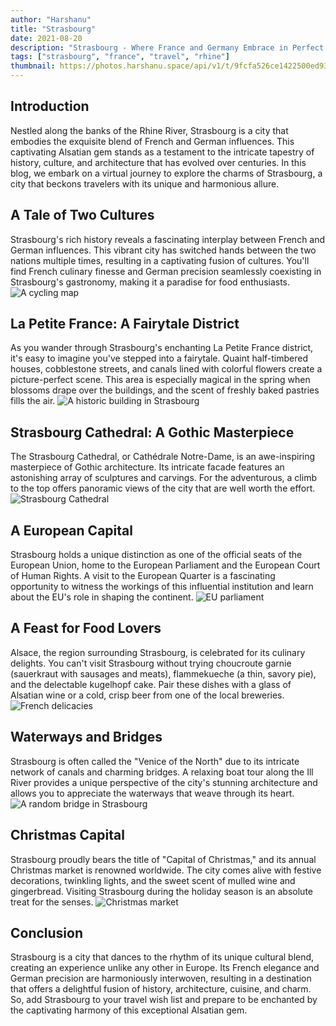 ```yaml
---
author: "Harshanu"
title: "Strasbourg"
date: 2021-08-20
description: "Strasbourg - Where France and Germany Embrace in Perfect Harmony"
tags: ["strasbourg", "france", "travel", "rhine"]
thumbnail: https://photos.harshanu.space/api/v1/t/9fcfa526ce1422500ed9307e5fd178b8e2534f87/2zwabhu7/fit_1280
---
```


## Introduction

Nestled along the banks of the Rhine River, Strasbourg is a city that embodies the exquisite blend of French and German influences. This captivating Alsatian gem stands as a testament to the intricate tapestry of history, culture, and architecture that has evolved over centuries. In this blog, we embark on a virtual journey to explore the charms of Strasbourg, a city that beckons travelers with its unique and harmonious allure.

## A Tale of Two Cultures

Strasbourg's rich history reveals a fascinating interplay between French and German influences. This vibrant city has switched hands between the two nations multiple times, resulting in a captivating fusion of cultures. You'll find French culinary finesse and German precision seamlessly coexisting in Strasbourg's gastronomy, making it a paradise for food enthusiasts.
![ A cycling map ](https://photos.harshanu.space/api/v1/t/b9d67c217370b3fc11c897bcb7c3c44e2dd07305/2zwabhu7/fit_1280)

## La Petite France: A Fairytale District

As you wander through Strasbourg's enchanting La Petite France district, it's easy to imagine you've stepped into a fairytale. Quaint half-timbered houses, cobblestone streets, and canals lined with colorful flowers create a picture-perfect scene. This area is especially magical in the spring when blossoms drape over the buildings, and the scent of freshly baked pastries fills the air.
![ A historic building in Strasbourg ](https://photos.harshanu.space/api/v1/t/ce7ba27bab16adc9f964371fa37eb454ade655af/2zwabhu7/fit_1280)

## Strasbourg Cathedral: A Gothic Masterpiece

The Strasbourg Cathedral, or Cathédrale Notre-Dame, is an awe-inspiring masterpiece of Gothic architecture. Its intricate facade features an astonishing array of sculptures and carvings. For the adventurous, a climb to the top offers panoramic views of the city that are well worth the effort.
![ Strasbourg Cathedral ](https://photos.harshanu.space/api/v1/t/484bb81ec432b2995ae81fa6dbba74e774375af9/2zwabhu7/fit_1280)

## A European Capital

Strasbourg holds a unique distinction as one of the official seats of the European Union, home to the European Parliament and the European Court of Human Rights. A visit to the European Quarter is a fascinating opportunity to witness the workings of this influential institution and learn about the EU's role in shaping the continent.
![ EU parliament ](https://photos.harshanu.space/api/v1/t/78740715c6e71223380ce16affffe0a17b1677ae/2zwabhu7/fit_1280)

## A Feast for Food Lovers

Alsace, the region surrounding Strasbourg, is celebrated for its culinary delights. You can't visit Strasbourg without trying choucroute garnie (sauerkraut with sausages and meats), flammekueche (a thin, savory pie), and the delectable kugelhopf cake. Pair these dishes with a glass of Alsatian wine or a cold, crisp beer from one of the local breweries.
![ French delicacies ](https://photos.harshanu.space/api/v1/t/ec838a9fb2ef467c9aaf869fa98845c7036d1e10/2zwabhu7/fit_1280)

## Waterways and Bridges

Strasbourg is often called the "Venice of the North" due to its intricate network of canals and charming bridges. A relaxing boat tour along the Ill River provides a unique perspective of the city's stunning architecture and allows you to appreciate the waterways that weave through its heart.
![ A random bridge in Strasbourg ](https://photos.harshanu.space/api/v1/t/eddedf0dd0c89ee0bd8d79768c62b14c5c44ad5a/2zwabhu7/fit_1280)

## Christmas Capital

Strasbourg proudly bears the title of "Capital of Christmas," and its annual Christmas market is renowned worldwide. The city comes alive with festive decorations, twinkling lights, and the sweet scent of mulled wine and gingerbread. Visiting Strasbourg during the holiday season is an absolute treat for the senses.
![ Christmas market ](https://photos.harshanu.space/api/v1/t/05914e87c8b23fe88fcde7ef968d98ec82141004/2zwabhu7/fit_1280)

## Conclusion

Strasbourg is a city that dances to the rhythm of its unique cultural blend, creating an experience unlike any other in Europe. Its French elegance and German precision are harmoniously interwoven, resulting in a destination that offers a delightful fusion of history, architecture, cuisine, and charm. So, add Strasbourg to your travel wish list and prepare to be enchanted by the captivating harmony of this exceptional Alsatian gem.

